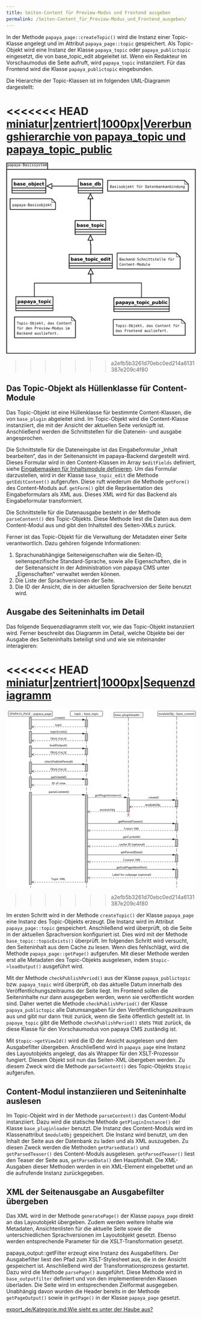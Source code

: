 ```yaml
---
title: Seiten-Content für Preview-Modus und Frontend ausgeben
permalink: /Seiten-Content_für_Preview-Modus_und_Frontend_ausgeben/
---
```


In der Methode `papaya_page::createTopic()` wird die Instanz einer Topic-Klasse angelegt und im Attribut `papaya_page::topic` gespeichert. Als Topic-Objekt wird eine Instanz der Klasse `papaya_topic` oder `papaya_publictopic` eingesetzt, die von base_topic_edit abgeleitet ist. Wenn ein Redakteur im Vorschaumodus die Seite aufruft, wird `papaya_topic` instanziiert. Für das Frontend wird die Klasse `papaya_publictopic` eingebunden.

Die Hierarchie der Topic-Klassen ist im folgenden UML-Diagramm dargestellt:

<<<<<<< HEAD
[miniatur|zentriert|1000px|Vererbungshierarchie von papaya_topic und papaya_topic_public](/images/File:KlassenBeimAufrufUMLDiagramm.png )
=======
![File:KlassenBeimAufrufUMLDiagramm.png](images/KlassenBeimAufrufUMLDiagramm.png)
>>>>>>> a2efb5b3261d70ebc0ed214a6131387e209c4f80

Das Topic-Objekt als Hüllenklasse für Content-Module
----------------------------------------------------

Das Topic-Objekt ist eine Hüllenklasse für bestimmte Content-Klassen, die von `base_plugin` abgeleitet sind. Im Topic-Objekt wird die Content-Klasse instanziiert, die mit der Ansicht der aktuellen Seite verknüpft ist. Anschließend werden die Schnittstellen für die Datenein- und ausgabe angesprochen.

Die Schnittstelle für die Dateneingabe ist das Eingabeformular „Inhalt bearbeiten“, das in der Seitenansicht im papaya-Backend dargestellt wird. Dieses Formular wird in den Content-Klassen im Array `$editFields` definiert, siehe [Eingabemasken für Inhaltsmodule definieren](/Eingabemasken_für_Inhaltsmodule_definieren ). Um das Formular darzustellen, wird in der Klasse `base_topic_edit` die Methode `getEditContent()` aufgerufen. Diese ruft wiederum die Methode `getForm()` des Content-Moduls auf. `getForm()` gibt die Repräsentation des Eingabeformulars als XML aus. Dieses XML wird für das Backend als Eingabeformular transformiert.

Die Schnittstelle für die Datenausgabe besteht in der Methode `parseContent()` des Topic-Objekts. Diese Methode liest die Daten aus dem Content-Modul aus und gibt den Inhaltsteil des Seiten-XMLs zurück.

Ferner ist das Topic-Objekt für die Verwaltung der Metadaten einer Seite verantwortlich. Dazu gehören folgende Informationen:

1.  Sprachunabhängige Seiteneigenschaften wie die Seiten-ID, seitenspezifische Standard-Sprache, sowie alle Eigenschaften, die in der Seitenansicht in der Administration von papaya CMS unter „Eigenschaften“ verwaltet werden können.
2.  Die Liste der Sprachversionen der Seite.
3.  Die ID der Ansicht, die in der aktuellen Sprachversion der Seite benutzt wird.

Ausgabe des Seiteninhalts im Detail
-----------------------------------

Das folgende Sequenzdiagramm stellt vor, wie das Topic-Objekt instanziiert wird. Ferner beschreibt das Diagramm im Detail, welche Objekte bei der Ausgabe des Seiteninhalts beteiligt sind und wie sie miteinander interagieren:

<<<<<<< HEAD
[miniatur|zentriert|1000px|Sequenzdiagramm](/images/File:UMLDiagramPapayaTopic.png )
=======
![File:UMLDiagramPapayaTopic.png](/images/UMLDiagramPapayaTopic.png)
>>>>>>> a2efb5b3261d70ebc0ed214a6131387e209c4f80

Im ersten Schritt wird in der Methode `createTopic()` der Klasse `papaya_page` eine Instanz des Topic-Objekts erzeugt. Die Instanz wird im Attribut `papaya_page::topic` gespeichert. Anschließend wird überprüft, ob die Seite in der aktuellen Sprachversion konfiguriert ist. Dies wird mit der Methode `base_topic::topicExists()` überprüft. Im folgenden Schritt wird versucht, den Seiteninhalt aus dem Cache zu lesen. Wenn dies fehlschlägt, wird die Methode `papaya_page::getPage()` aufgerufen. Mit dieser Methode werden erst alle Metadaten des Topic-Objekts ausgelesen, indem `$topic->loadOutput()` ausgeführt wird.

Mit der Methode `checkPublishPeriod()` aus der Klasse `papaya_publictopic` bzw. `papaya_topic` wird überprüft, ob das aktuelle Datum innerhalb des Veröffentlichungszeitraums der Seite liegt. Im Frontend sollen die Seiteninhalte nur dann ausgegeben werden, wenn sie veröffentlicht worden sind. Daher wertet die Methode `checkPublishPeriod()` der Klasse `papaya_publictopic` alle Datumsangaben für den Veröffentlichungszeitraum aus und gibt nur dann `TRUE` zurück, wenn die Seite öffentlich gestellt ist. In `papaya_topic` gibt die Methode `checkPublishPeriod()` stets `TRUE` zurück, da diese Klasse für den Vorschaumodus von papaya CMS zuständig ist.

Mit `$topic->getViewId()` wird die ID der Ansicht ausgelesen und dem Ausgabefilter übergeben. Anschließend wird in `papaya_page` eine Instanz des Layoutobjekts angelegt, das als Wrapper für den XSLT-Prozessor fungiert. Diesem Objekt soll nun das Seiten-XML übergeben werden. Zu diesem Zweck wird die Methode `parseContent()` des Topic-Objekts `$topic` aufgerufen.

Content-Modul instanziieren und Seiteninhalte auslesen
------------------------------------------------------

Im Topic-Objekt wird in der Methode `parseContent()` das Content-Modul instanziiert. Dazu wird die statische Methode `getPluginInstance()` der Klasse `base_pluginloader` benutzt. Die Instanz des Content-Moduls wird im Klassenattribut `$moduleObj` gespeichert. Die Instanz wird benutzt, um den Inhalt der Seite aus der Datenbank zu laden und als XML auszugeben. Zu diesen Zweck werden die Methoden `getParsedData()` und `getParsedTeaser()` des Content-Moduls ausgelesen. `getParsedTeaser()` liest den Teaser der Seite aus, `getParsedData()` den Hauptinhalt. Die XML-Ausgaben dieser Methoden werden in ein XML-Element eingebettet und an die aufrufende Instanz zurückgegeben.

XML der Seitenausgabe an Ausgabefilter übergeben
------------------------------------------------

Das XML wird in der Methode `generatePage()` der Klasse `papaya_page` direkt an das Layoutobjekt übergeben. Zudem werden weitere Inhalte wie Metadaten, Ansichtenlisten für die aktuelle Seite sowie die unterschiedlichen Sprachversionen im Layoutobjekt gesetzt. Ebenso werden entsprechende Parameter für die XSLT-Transformation gesetzt.

papaya_output::getFilter erzeugt eine Instanz des Ausgabefilters. Der Ausgabefilter liest den Pfad zum XSLT-Stylesheet aus, die in der Ansicht gespeichert ist. Anschließend wird der Transformationsprozess gestartet. Dazu wird die Methode `parsePage()` ausgeführt. Diese Methode wird in `base_outputfilter` definiert und von den implementierenden Klassen überladen. Die Seite wird im entsprechenden Zielformat ausgegeben. Unabhängig davon wurden die Header bereits in der Methode `getPageOutput()` sowie in `getPage()` in der Klasse `papaya_page` gesetzt.

[export_de/Kategorie.md:Wie sieht es unter der Haube aus?](export_de/Kategorie.md:Wie_sieht_es_unter_der_Haube_aus? )
